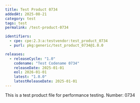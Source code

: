 ```yaml
---
title: Test Product 0734
addedAt: 2025-08-21
category: test
tags: test
permalink: /test-product-0734

identifiers:
  - cpe: cpe:2.3:a:testvendor:test_product_0734
  - purl: pkg:generic/test_product_0734@1.0.0

releases:
  - releaseCycle: "1.0"
    codename: "Test Codename 0734"
    releaseDate: 2025-01-01
    eol: 2026-01-01
    latest: "1.0.0"
    latestReleaseDate: 2025-01-01
---
```


This is a test product file for performance testing. Number: 0734
